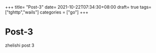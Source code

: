 +++
title= "Post-3"
date= 2021-10-22T07:34:30+08:00
draft= true
tags= ["tghttp","wails"]
categories = ["go"]
+++

# Post-3

zhelishi post 3
